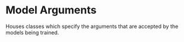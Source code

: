 # Model Arguments

Houses classes which specify the arguments that are accepted by the models being trained.
